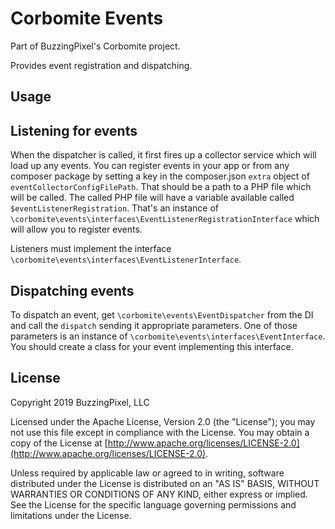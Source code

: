 # Corbomite Events

Part of BuzzingPixel's Corbomite project.

Provides event registration and dispatching.

## Usage

## Listening for events

When the dispatcher is called, it first fires up a collector service which will load up any events. You can register events in your app or from any composer package by setting a key in the composer.json `extra` object of `eventCollectorConfigFilePath`. That should be a path to a PHP file which will be called. The called PHP file will have a variable available called `$eventListenerRegistration`. That's an instance of `\corbomite\events\interfaces\EventListenerRegistrationInterface` which will allow you to register events.

Listeners must implement the interface `\corbomite\events\interfaces\EventListenerInterface`.

## Dispatching events

To dispatch an event, get `\corbomite\events\EventDispatcher` from the DI and call the `dispatch` sending it appropriate parameters. One of those parameters is an instance of `\corbomite\events\interfaces\EventInterface`. You should create a class for your event implementing this interface.

## License

Copyright 2019 BuzzingPixel, LLC

Licensed under the Apache License, Version 2.0 (the "License");
you may not use this file except in compliance with the License.
You may obtain a copy of the License at [http://www.apache.org/licenses/LICENSE-2.0](http://www.apache.org/licenses/LICENSE-2.0).

Unless required by applicable law or agreed to in writing, software
distributed under the License is distributed on an "AS IS" BASIS,
WITHOUT WARRANTIES OR CONDITIONS OF ANY KIND, either express or implied.
See the License for the specific language governing permissions and
limitations under the License.
